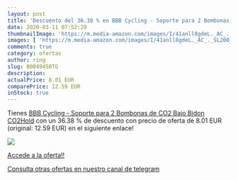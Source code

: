 ```yaml
---
layout: post
title: 'Descuento del 36.38 % en BBB Cycling - Soporte para 2 Bombonas de'
date: 2020-03-11 07:52:29
thumbnailImage: 'https://m.media-amazon.com/images/I/41anll8gdeL._AC_._SL200_.jpg'
images: [ 'https://m.media-amazon.com/images/I/41anll8gdeL._AC_._SL200_.jpg' ]
comments: true
category: ofertas
author: ring
slug: B0049458TG
description:
actualPrice: 8.01 EUR
comparePrice: 12.59 EUR
inStock: true
---
```


Tienes [BBB Cycling - Soporte para 2 Bombonas de CO2 Bajo Bidon CO2Hold](https://www.amazon.com/dp/B0049458TG/?tag=redken08-20) con un 36.38 % de descuento con precio de oferta de 8.01 EUR (original: 12.59 EUR) en el siguiente enlace!

[![](https://m.media-amazon.com/images/I/41anll8gdeL._AC_._SL200_.jpg)](https://www.amazon.com/dp/B0049458TG/?tag=redken08-20)

[Accede a la oferta!!](https://www.amazon.com/dp/B0049458TG/?tag=redken08-20)

[Consulta otras ofertas en nuestro canal de telegram](https://t.me/s/ofertas25)

